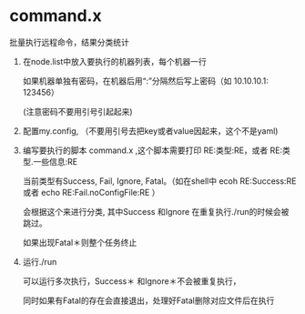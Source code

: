 # command.x
批量执行远程命令，结果分类统计


1.  在node.list中放入要执行的机器列表，每个机器一行

    如果机器单独有密码，在机器后用“:”分隔然后写上密码（如 10.10.10.1: 123456）

    (注意密码不要用引号引起起来)

2.  配置my.config, （不要用引号去把key或者value因起来，这个不是yaml)

3. 编写要执行的脚本 command.x ,这个脚本需要打印 RE:类型:RE，或者 RE:类型.一些信息:RE

    当前类型有Success, Fail, Ignore, Fatal。（如在shell中 ecoh RE:Success:RE  或者 echo RE:Fail.noConfigFile:RE ）

    会根据这个来进行分类, 其中Success 和Ignore 在重复执行./run的时候会被跳过。

    如果出现Fatal＊则整个任务终止

4. 运行./run 

    可以运行多次执行，Success＊ 和Ignore＊不会被重复执行，

    同时如果有Fatal的存在会直接退出，处理好Fatal删除对应文件后在执行
